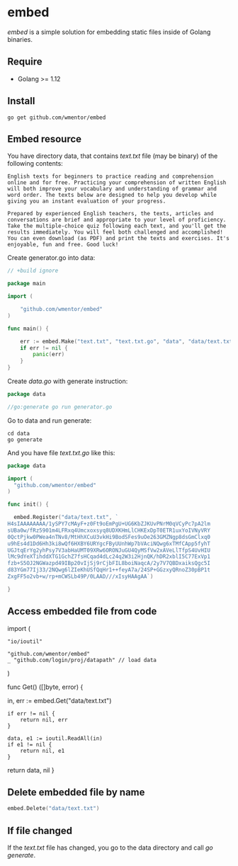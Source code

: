 # embed

*embed* is a simple solution for embedding static files inside of Golang binaries.

## Require

* Golang >= 1.12

## Install

```
go get github.com/wmentor/embed
```

## Embed resource

You have directory data, that contains *text.txt* file (may be binary) of the following contents:

```
English texts for beginners to practice reading and comprehension online and for free. Practicing your comprehension of written English will both improve your vocabulary and understanding of grammar and word order. The texts below are designed to help you develop while giving you an instant evaluation of your progress.

Prepared by experienced English teachers, the texts, articles and conversations are brief and appropriate to your level of proficiency. Take the multiple-choice quiz following each text, and you'll get the results immediately. You will feel both challenged and accomplished! You can even download (as PDF) and print the texts and exercises. It's enjoyable, fun and free. Good luck!
```

Create generator.go into data:

```go
// +build ignore

package main

import (

	"github.com/wmentor/embed"
)

func main() {

	err := embed.Make("text.txt", "text.txt.go", "data", "data/text.txt")
	if err != nil {
		panic(err)
	}
}
```

Create *data.go* with generate instruction:

```go
package data

//go:generate go run generator.go

```

Go to data and run generate:

```
cd data
go generate
```

And you have file *text.txt.go* like this:

```go
package data

import (
  "github.com/wmentor/embed"
)

func init() {

  embed.Register("data/text.txt", `
H4sIAAAAAAAA/1ySPY7cMAyF+z0Ft9oEmPgU+UG6KbZJKUvPNrM0qVCyPc7pA2lm
sUBa0w/fRz5901m4LFRxq4Umcxoxsyq8UDXKHmLlCHKExDpT0ETR1uxYoIVNyVRY
0QctPjkw0PWea4nTNv8/MtHhXCuU3vkHi9BodSFes9uOe263GMZNgp8dsGmClxq0
u9hEs4d1Dd6Hh3ki8wQf6HXBY6URYgcFByUUnhWp7bVAciNQwg6xTMfCApp5fyhT
UGJtqErYg2yhPsy7V3abHaUMT09XRw6ORONJuGU4QyMSfVw2xAVeLlTfpS4UvHIU
lMc9dYeXTihddXTG1GchZ7fsHCqad4dLc24q2W3i2HjnQK/hDR2xblI5C77ExVp1
fzb+S5OJ2NGWazpd49IBp20vIjSj9rCjbFIL8boiNaqcA/2y7V7QBDxaiksQgc5I
d83YGm77Ij33/2NQwg6lZIeKhUSfQqHr1++feyA7a/24SP+GGzxyQRnoZ30pBP1t
ZxgFF5o2vb+w/rp+mCWSLb49P/0LAAD///xIsyHAAgAA`)

}
```

## Access embedded file from code

import (

	"io/ioutil"

	"github.com/wmentor/embed"
	_ "github.com/login/proj/datapath" // load data

)

func Get() ([]byte, error) {

  in, err := embed.Get("data/text.txt")

	if err != nil {
		return nil, err
	}

	data, e1 := ioutil.ReadAll(in)
	if e1 != nil {
		return nil, e1
	}

  return data, nil
}

## Delete embedded file by name

```go
embed.Delete("data/text.txt")
```

## If file changed

If the *text.txt* file has changed, you go to the data directory and call *go generate*.
